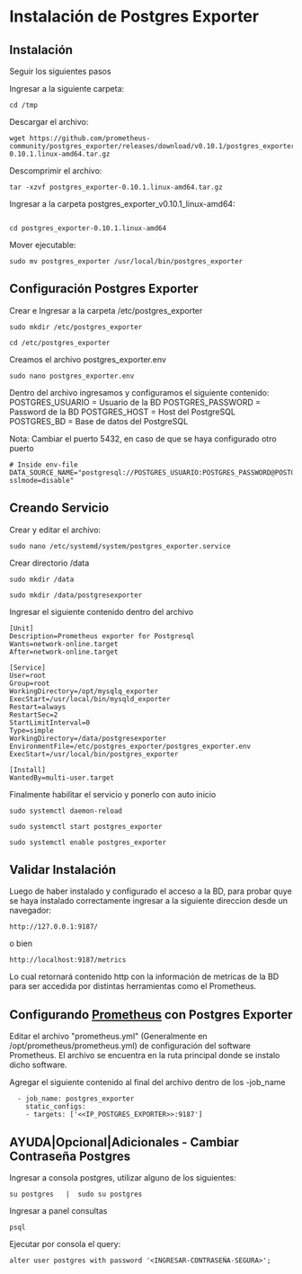 # Instalación de Postgres Exporter	

## Instalación

Seguir los siguientes pasos

Ingresar a la siguiente carpeta:
```
cd /tmp
```

Descargar el archivo:
```
wget https://github.com/prometheus-community/postgres_exporter/releases/download/v0.10.1/postgres_exporter-0.10.1.linux-amd64.tar.gz
```
Descomprimir el archivo:
```
tar -xzvf postgres_exporter-0.10.1.linux-amd64.tar.gz
```

Ingresar a la carpeta postgres_exporter_v0.10.1_linux-amd64:
```

cd postgres_exporter-0.10.1.linux-amd64
```


Mover ejecutable:
```
sudo mv postgres_exporter /usr/local/bin/postgres_exporter
```
## Configuración Postgres Exporter

Crear e Ingresar a la carpeta /etc/postgres_exporter

```
sudo mkdir /etc/postgres_exporter
```

```
cd /etc/postgres_exporter
```
Creamos el archivo postgres_exporter.env

```
sudo nano postgres_exporter.env
```
Dentro del archivo ingresamos y configuramos el siguiente contenido:
POSTGRES_USUARIO = Usuario de la BD
POSTGRES_PASSWORD = Password de la BD
POSTGRES_HOST = Host del PostgreSQL
POSTGRES_BD = Base de datos del PostgreSQL

Nota: Cambiar el puerto 5432, en caso de que se haya configurado otro puerto
```
# Inside env-file
DATA_SOURCE_NAME="postgresql://POSTGRES_USUARIO:POSTGRES_PASSWORD@POSTGRES_HOST:5432/POSTGRES_BD?sslmode=disable"

```
## Creando Servicio

Crear y editar el archivo:

```
sudo nano /etc/systemd/system/postgres_exporter.service

```
Crear directorio /data

```shell
sudo mkdir /data

sudo mkdir /data/postgresexporter
```



Ingresar el siguiente contenido dentro del archivo

```
[Unit]
Description=Prometheus exporter for Postgresql
Wants=network-online.target
After=network-online.target

[Service]
User=root
Group=root
WorkingDirectory=/opt/mysqlq_exporter
ExecStart=/usr/local/bin/mysqld_exporter
Restart=always
RestartSec=2
StartLimitInterval=0
Type=simple
WorkingDirectory=/data/postgresexporter
EnvironmentFile=/etc/postgres_exporter/postgres_exporter.env
ExecStart=/usr/local/bin/postgres_exporter

[Install]
WantedBy=multi-user.target

```
Finalmente habilitar el servicio y ponerlo con auto inicio

```
sudo systemctl daemon-reload

```

```
sudo systemctl start postgres_exporter

```

```
sudo systemctl enable postgres_exporter

```
## Validar Instalación

Luego de haber instalado y configurado el acceso a la BD, para probar quye se haya instalado correctamente ingresar a la siguiente direccion desde un navegador:

```
http://127.0.0.1:9187/
```
o bien
```
http://localhost:9187/metrics
```
Lo cual retornará contenido http con la información de metricas de la BD para ser accedida por distintas herramientas como el Prometheus.

## Configurando [Prometheus](../md/Prometheus.md) con Postgres Exporter

Editar el archivo "prometheus.yml" (Generalmente en /opt/prometheus/prometheus.yml) de configuración del software Prometheus. El archivo se encuentra en la ruta principal donde se instalo dicho software.

Agregar el siguiente contenido al final del archivo dentro de los -job_name
```
  - job_name: postgres_exporter
    static_configs:
    - targets: ['<<IP_POSTGRES_EXPORTER>>:9187']
```

## AYUDA|Opcional|Adicionales - Cambiar Contraseña Postgres

Ingresar a consola postgres, utilizar alguno de los siguientes:
```
su postgres   |  sudo su postgres
```
Ingresar a panel consultas
```
psql
```
Ejecutar por consola el query:
```
alter user postgres with password '<INGRESAR-CONTRASEÑA-SEGURA>';
```
